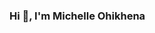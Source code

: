 ### Hi 👋, I'm Michelle Ohikhena

<!--
**Michelleohi/Michelleohi** is a ✨ _special_ ✨ repository because its `README.md` (this file) appears on your GitHub profile.

Here are some ideas to get you started:

## I'm a student currently studying Applied AI solutions development at George Brown College. I'm passionate about learning and using technology to bring solutions to various problems. I'm also exploring new areas in data analytics, data science and AI

## When I'm not studying or reading, you can find me playing volleyball, listening to musics or watching movies. I'm always excited to learn about new things in the world of AI and collaborate with people ahead of me in this field, so dont hestitate to reach out if you want to work on a project together or just chat about tech

### 👨‍💻 Here are some of the projects I've worked on;


-->
